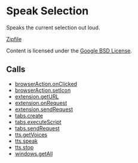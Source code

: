
Speak Selection
=======

Speaks the current selection out loud.

[Zipfile](http://developer.chrome.com/extensions/examples/extensions/speak_selection.zip)

Content is licensed under the [Google BSD License](https://developers.google.com/open-source/licenses/bsd).

Calls
-----

* [browserAction.onClicked](https://developer.chrome.com/extensions/browserAction#event-onClicked)
* [browserAction.setIcon](https://developer.chrome.com/extensions/browserAction#method-setIcon)
* [extension.getURL](https://developer.chrome.com/extensions/extension#method-getURL)
* [extension.onRequest](https://developer.chrome.com/extensions/extension#event-onRequest)
* [extension.sendRequest](https://developer.chrome.com/extensions/extension#method-sendRequest)
* [tabs.create](https://developer.chrome.com/extensions/tabs#method-create)
* [tabs.executeScript](https://developer.chrome.com/extensions/tabs#method-executeScript)
* [tabs.sendRequest](https://developer.chrome.com/extensions/tabs#method-sendRequest)
* [tts.getVoices](https://developer.chrome.com/extensions/tts#method-getVoices)
* [tts.speak](https://developer.chrome.com/extensions/tts#method-speak)
* [tts.stop](https://developer.chrome.com/extensions/tts#method-stop)
* [windows.getAll](https://developer.chrome.com/extensions/windows#method-getAll)